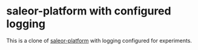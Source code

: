 # saleor-platform with configured logging

This is a clone of [saleor-platform](https://github.com/mirumee/saleor-platform) with logging configured for experiments.
